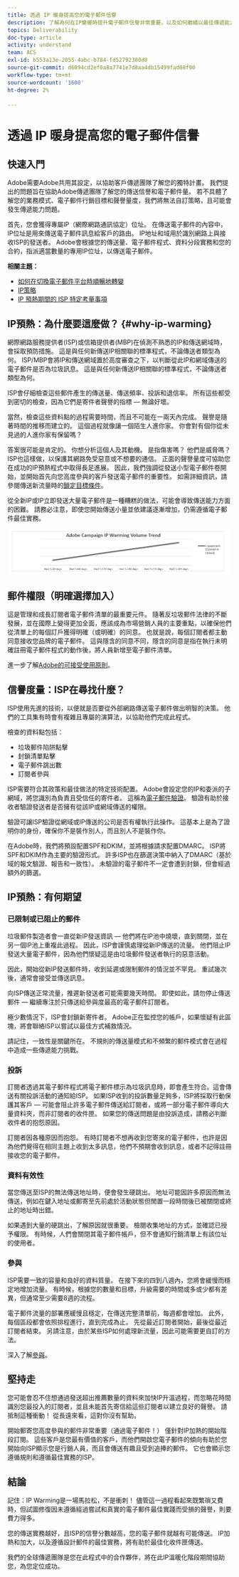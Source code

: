 ```yaml
---
title: 透過 IP 暖身提高您的電子郵件信譽
description: 了解為何在IP變暖時提升電子郵件信譽非常重要，以及如何繼續以最佳傳遞能力。
topics: Deliverability
doc-type: article
activity: understand
team: ACS
exl-id: b553a13e-2055-4abc-b784-fd52792380d0
source-git-commit: d6094cd2ef0a8a7741e7d8aa4db15499fad08f90
workflow-type: tm+mt
source-wordcount: '1600'
ht-degree: 2%

---
```


# 透過 IP 暖身提高您的電子郵件信譽

<!--Increase your email reputation with IP warming

## IP Warming overview

In the Adobe Deliverability Consulting and Deliverability Operations teams, we have a vested interest in helping new Campaign customers be as successful as possible as they embark on the route of an IP warming process. If you’ve never been a part of such a project, you may have a lot of questions about it. Let’s get down to the details!-->

## 快速入門

Adobe需要Adobe共用其設定，以協助客戶傳遞團隊了解您的獨特計畫。 我們提出的問題旨在協助Adobe傳遞團隊了解您的傳送信譽和電子郵件量。 若不具體了解您的業務模式、電子郵件行銷目標和聲譽量度，我們將無法自訂策略，且可能會發生傳遞能力問題。

首先，您會獲得專屬IP（網際網路通訊協定）位址。 在傳送電子郵件的內容中，IP位址是用來傳送電子郵件訊息給客戶的路由。 IP地址和域用於識別網路上與接收ISP的發送者。 Adobe會根據您的傳送量、電子郵件程式、資料分段實務和您的合約，指派適當數量的專用IP位址，以傳送電子郵件。

**相關主題：**
* [如何在切換電子郵件平台時順暢地轉變](../../help/transition-process/switching-email-platforms.md)
* [IP策略](../../help/transition-process/infrastructure.md#ip-strategy)
* [IP 預熱期間的 ISP 特定考量事項](../../help/transition-process/isp-specific-considerations-during-ip-warming.md)

## IP預熱：為什麼要這麼做？ {#why-ip-warming}

網際網路服務提供者(ISP)或信箱提供者(MBP)在偵測不熟悉的IP和傳送網域時，會採取預防措施。 這是與任何新傳送IP相關聯的標準程式，不論傳送者類型為何。 ISP/MBP會將IP和傳送網域置於高度審查之下，以判斷從此IP和網域傳送的電子郵件是否為垃圾訊息。  這是與任何新傳送IP相關聯的標準程式，不論傳送者類型為何。

ISP會仔細檢查這些郵件產生的傳送量、傳送頻率、投訴和退信率。 所有這些都受到密切的檢查，因為它們是寄件者聲譽的指標 — 無論好壞。

當然，檢查這些資料點的過程需要時間，而且不可能在一兩天內完成。 聲譽是隨著時間的推移而建立的。 這個過程就像讓一個陌生人進你家。 你會對有個你從未見過的人進你家有保留嗎？

答案很可能是肯定的。 你想分析這個人及其動機。 是指傷害嗎？ 他們是威脅嗎？ ISP也這樣做，以保護其網路免受惡意或不想要的通信。 正面的聲譽量度可協助您在成功的IP預熱程式中取得長足進展。 因此，我們強調從發送小型電子郵件卷開始，並開始首先向您高度參與的客戶發送電子郵件的重要性。 如需詳細資訊，請參閱傳送新流量時的[鎖定目標條件](/help/transition-process/targeting-criteria.md)。

從全新IP或IP立即發送大量電子郵件是一種糟糕的做法，可能會導致傳送能力方面的困難。 請務必注意，即使您開始傳送小量並依建議逐漸增加，仍需遵循電子郵件最佳實務。

![](../../help/assets/ip-warming-volume-trend.png)

## 郵件權限（明確選擇加入）

這是管理和成長訂閱者電子郵件清單的最重要元件。 隨著反垃圾郵件法律的不斷發展，並在國際上變得更加全面，應該成為市場營銷人員的主要重點，以確保他們從清單上的每個訂戶獲得明確（或明確）的同意。 也就是說，每個訂閱者都主動同意接收您品牌的電子郵件。 這與隱含的同意不同，隱含的同意是指在執行未明確註冊電子郵件程式的動作後，將人員新增至電子郵件清單。

進一步了解[Adobe的可接受使用原則](https://www.adobe.com/legal/terms/aup.html)。

## 信譽度量：ISP在尋找什麼？

ISP使用先進的技術，以便就是否要從外部網路傳送電子郵件做出明智的決策。 他們的工具集有時會有複雜且專屬的演算法，以協助他們完成此程式。

檢查的資料點包括：

* 垃圾郵件陷阱點擊
* 封鎖清單點擊
* 電子郵件跳出數
* 訂閱者參與

ISP需要符合其政策和最佳做法的特定技術配置。 Adobe會設定您的IP和委派的子網域，將您識別為負責且受信任的寄件者。 這稱為[電子郵件驗證](/help/transition-process/infrastructure.md#authentication)。 驗證有助於接收者驗證發送者是否擁有從該IP或網域傳送的權限。

驗證可讓ISP驗證從網域或IP傳送的公司是否有權執行此操作。 這基本上是為了證明你的身份，確保你不是裝作別人，而且別人不是裝作你。

在Adobe時，我們將預設配置SPF和DKIM，並將根據請求配置DMARC。 ISP將SPF和DKIM作為主要的驗證形式。 許多ISP也在篩選決策中納入了DMARC（基於域的報文驗證、報告和一致性）。 未驗證的電子郵件不一定會遭到封鎖，但會經過額外的篩選。

## IP預熱：有何期望

### 已限制或已阻止的郵件

垃圾郵件製造者會一直從新IP發送資訊 — 他們將在IP池中燒壞，直到關閉，並在另一個IP池上重複此過程。 因此，ISP會謹慎處理從新IP傳送的流量。 他們阻止IP發送大量電子郵件，因為他們懷疑這是由垃圾郵件發送者執行的惡意活動。

因此，開始從新IP發送郵件時，收到延遲或限制郵件的情況並不罕見。 重試幾次後，通常會接受並傳送訊息。

向ISP傳送正常流量，推遲新發送者可能需要幾天時間。 即使如此，請勿停止傳送郵件 — 繼續專注於只傳送給參與度最高的電子郵件訂閱者。

極少數情況下，ISP會封鎖新寄件者。 Adobe正在監控您的帳戶，如果懷疑有此區塊，將會聯絡ISP以嘗試以最佳方式補救情況。

請記住，一致性是關鍵所在。 不規則的傳送量模式和不頻繁的郵件模式會在過程中造成一些傳遞能力挑戰。

### 投訴

[](/help/metrics/complaints.md) 訂閱者透過其電子郵件程式將電子郵件標示為垃圾訊息時，即會產生符合。這會傳送有關投訴活動的通知給ISP。 如果ISP收到的投訴數量足夠多，ISP將採取行動保護其客戶 — 可能會阻止許多電子郵件傳送給訂閱者，或將一部分電子郵件導向大量資料夾，而非訂閱者的收件匣。 如果您的傳送問題是由投訴造成，請務必判斷收件者的抱怨原因。

訂閱者因各種原因而抱怨。 有時訂閱者不想再收到您寄來的電子郵件，也許是因為他們覺得在相同主題上收到太多訊息，他們不預期會收到訊息，或者不記得註冊接收您的電子郵件。

### 資料有效性

當您傳送至ISP的無法傳送地址時，便會發生硬跳出。 地址可能因許多原因而無法傳送，例如在鍵入地址或郵寄至先前處於活動狀態但閒置一段時間後已被關閉或終止的地址時出錯。

如果遇到大量的硬跳出，了解原因就很重要。 檢閱收集地址的方式，並確認已授予權限。 有時候，人們會關閉其電子郵件帳戶，但不會通知行銷清單上有該位址的使用者。

### 參與

ISP需要一致的容量和良好的資料質量。 在接下來的四到八週內，您將會緩慢而穩定地增加流量。 有時候，根據您的數量和目標，升級需要的時間或多或少都有差異，但通常至少需要8週的流程。

電子郵件流量的部署應緩慢且穩定，在傳送完整清單前，每週都會增加。 此外，每個區段都會依照排程進行，直到完成為止。 先從最近訂閱者開始，最後從最近訂閱者結束。 另請注意，由於某些ISP如何處理新流量，因此可能需要更自訂的方法。

深入了解[參與](/help/engagement.md)。

## 堅持走

您可能會忍不住想通過發送超出推薦數量的資料來加快IP升溫過程，而忽略花時間識別您最投入的訂閱者，並且未能首先寄信給這些訂閱者以建立良好的聲譽。 請抵制這種衝動！ 從長遠來看，這對你沒有幫助。

開始郵寄您高度參與的郵件非常重要（通過電子郵件！） 僅針對IP加熱的開始階段訂閱。 這些客戶是您最有價值的客戶，而他們開啟您電子郵件的傾向有助於您開始向ISP顯示您是行銷人員，而且會傳送有趣且受到追捧的郵件。 它也會顯示您遵循規則和遵循最佳實務的ISP。

## 結論

記住：IP Warming是一場馬拉松，不是衝刺！  儘管這一過程看起來既繁瑣又費時，但試圖修復因未遵循經過嘗試和真實的電子郵件最佳實踐而受損的聲譽，則要費力得多。

您的傳送實務越好，且ISP的信譽分數越高，您的電子郵件就越有可能傳送。 IP加熱和加大，以及遵循設計郵件的最佳實務，將有助於最佳化收件匣傳送。

我們的全球傳遞團隊是您在此程式中的合作夥伴，將在此IP溫暖化階段期間協助您，為您定位成功。
